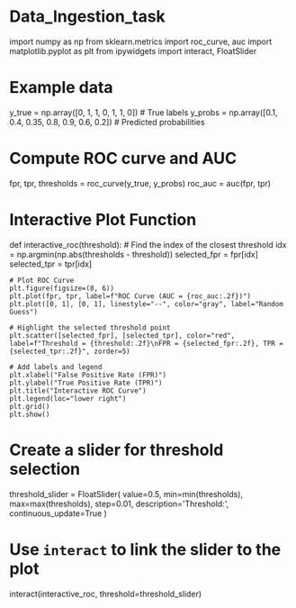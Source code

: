 # Data_Ingestion_task


import numpy as np
from sklearn.metrics import roc_curve, auc
import matplotlib.pyplot as plt
from ipywidgets import interact, FloatSlider

# Example data
y_true = np.array([0, 1, 1, 0, 1, 1, 0])  # True labels
y_probs = np.array([0.1, 0.4, 0.35, 0.8, 0.9, 0.6, 0.2])  # Predicted probabilities

# Compute ROC curve and AUC
fpr, tpr, thresholds = roc_curve(y_true, y_probs)
roc_auc = auc(fpr, tpr)

# Interactive Plot Function
def interactive_roc(threshold):
    # Find the index of the closest threshold
    idx = np.argmin(np.abs(thresholds - threshold))
    selected_fpr = fpr[idx]
    selected_tpr = tpr[idx]
    
    # Plot ROC Curve
    plt.figure(figsize=(8, 6))
    plt.plot(fpr, tpr, label=f"ROC Curve (AUC = {roc_auc:.2f})")
    plt.plot([0, 1], [0, 1], linestyle="--", color="gray", label="Random Guess")
    
    # Highlight the selected threshold point
    plt.scatter([selected_fpr], [selected_tpr], color="red", label=f"Threshold = {threshold:.2f}\nFPR = {selected_fpr:.2f}, TPR = {selected_tpr:.2f}", zorder=5)
    
    # Add labels and legend
    plt.xlabel("False Positive Rate (FPR)")
    plt.ylabel("True Positive Rate (TPR)")
    plt.title("Interactive ROC Curve")
    plt.legend(loc="lower right")
    plt.grid()
    plt.show()

# Create a slider for threshold selection
threshold_slider = FloatSlider(
    value=0.5,
    min=min(thresholds),
    max=max(thresholds),
    step=0.01,
    description='Threshold:',
    continuous_update=True
)

# Use `interact` to link the slider to the plot
interact(interactive_roc, threshold=threshold_slider)
